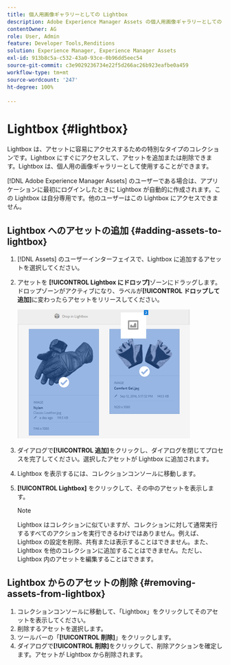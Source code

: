 ```yaml
---
title: 個人用画像ギャラリーとしての Lightbox
description: Adobe Experience Manager Assets の個人用画像ギャラリーとしての Lightbox について学びます。
contentOwner: AG
role: User, Admin
feature: Developer Tools,Renditions
solution: Experience Manager, Experience Manager Assets
exl-id: 913b8c5a-c532-43a0-93ce-0b96dd5eec54
source-git-commit: c3e9029236734e22f5d266ac26b923eafbe0a459
workflow-type: tm+mt
source-wordcount: '247'
ht-degree: 100%

---
```


# Lightbox {#lightbox}

Lightbox は、アセットに容易にアクセスするための特別なタイプのコレクションです。Lightbox にすぐにアクセスして、アセットを追加または削除できます。Lightbox は、個人用の画像ギャラリーとして使用することができます。

[!DNL Adobe Experience Manager Assets] のユーザーである場合は、アプリケーションに最初にログインしたときに Lightbox が自動的に作成されます。この Lightbox は自分専用です。他のユーザーはこの Lightbox にアクセスできません。

## Lightbox へのアセットの追加 {#adding-assets-to-lightbox}

1. [!DNL Assets] のユーザーインターフェイスで、Lightbox に追加するアセットを選択してください。
1. アセットを **[!UICONTROL Lightbox にドロップ]**&#x200B;ゾーンにドラッグします。ドロップゾーンがアクティブになり、ラベルが&#x200B;**[!UICONTROL ドロップして追加]**&#x200B;に変わったらアセットをリリースしてください。

   ![add_to_lightbox](assets/add_to_lightbox.png)

1. ダイアログで&#x200B;**[!UICONTROL 追加]**&#x200B;をクリックし、ダイアログを閉じてプロセスを完了してください。選択したアセットが Lightbox に追加されます。
1. Lightbox を表示するには、コレクションコンソールに移動します。
1. **[!UICONTROL Lightbox]** をクリックして、その中のアセットを表示します。

   >[!NOTE]
   >
   >Lightbox はコレクションに似ていますが、コレクションに対して通常実行するすべてのアクションを実行できるわけではありません。例えば、Lightbox の設定を削除、共有または表示することはできません。また、Lightbox を他のコレクションに追加することはできません。ただし、Lightbox 内のアセットを編集することはできます。

## Lightbox からのアセットの削除 {#removing-assets-from-lightbox}

1. コレクションコンソールに移動して、「Lightbox」をクリックしてそのアセットを表示してください。
1. 削除するアセットを選択します。
1. ツールバーの「**[!UICONTROL 削除]**」をクリックします。
1. ダイアログで&#x200B;**[!UICONTROL 削除]**&#x200B;をクリックして、削除アクションを確定します。アセットが Lightbox から削除されます。
